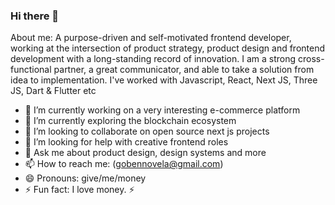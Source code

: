 ### Hi there 👋

About me: A purpose-driven and self-motivated frontend developer, working at the intersection of product strategy, product design and frontend development with a long-standing record of innovation. I am a strong cross-functional partner, a great communicator, and able to take a solution from idea to implementation. I've worked with Javascript, React, Next JS, Three JS, Dart & Flutter etc

- 🔭 I’m currently working on a very interesting e-commerce platform
- 🌱 I’m currently exploring the blockchain ecosystem
- 👯 I’m looking to collaborate on open source next js projects
- 🤔 I’m looking for help with creative frontend roles
- 💬 Ask me about product design, design systems and more
- 📫 How to reach me: (gobennovela@gmail.com)
- 😄 Pronouns: give/me/money
- ⚡ Fun fact: I love money. ⚡

